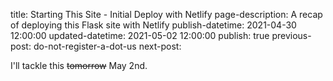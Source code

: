 title: Starting This Site - Initial Deploy with Netlify
page-description: A recap of deploying this Flask site with Netlify
publish-datetime: 2021-04-30 12:00:00
updated-datetime: 2021-05-02 12:00:00
publish: true
previous-post: do-not-register-a-dot-us
next-post: 


I'll tackle this <s>tomorrow</s> May 2nd.
